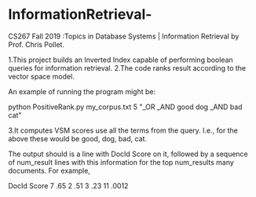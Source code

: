 # InformationRetrieval-
CS267 Fall 2019 :Topics in Database Systems | Information Retrieval by Prof. Chris Pollet.


1.This project builds an Inverted Index capable of performing boolean queries for information retrieval.
2.The code ranks result according to the vector space model. 


An example of running the program might be:

python PositiveRank.py my_corpus.txt 5 "_OR _AND good dog _AND bad cat"

3.It computes VSM scores use all the terms from the query. I.e., for the above these would be good, dog, bad, cat.

The output should is a line with DocId Score on it, followed by a sequence of num_result lines with this information for the top num_results many documents.
For example,

DocId Score
  7   .65 
  2   .51
  3   .23
 11  .0012

